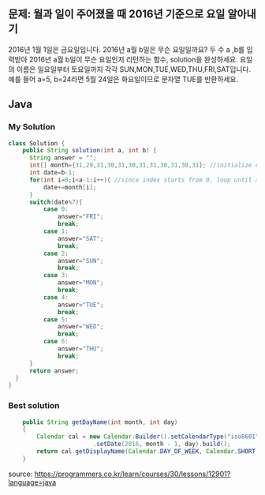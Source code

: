 ## 문제: 월과 일이 주어졌을 때 2016년 기준으로 요일 알아내기

2016년 1월 1일은 금요일입니다. 2016년 a월 b일은 무슨 요일일까요? 두 수 a ,b를 입력받아 2016년 a월 b일이 무슨 요일인지 리턴하는 함수, solution을 완성하세요. 요일의 이름은 일요일부터 토요일까지 각각 SUN,MON,TUE,WED,THU,FRI,SAT입니다.
예를 들어 a=5, b=24라면 5월 24일은 화요일이므로 문자열 TUE를 반환하세요.

## Java

### My Solution
```java
class Solution {
    public String solution(int a, int b) {
      String answer = "";
      int[] month={31,29,31,30,31,30,31,31,30,31,30,31}; //initialize dates of month
      int date=b-1;
      for(int i=0;i<a-1;i++){ //since index starts from 0, loop until a-1
          date+=month[i];
      }
      switch(date%7){
          case 0:
              answer="FRI";
              break;
          case 1:
              answer="SAT";
              break;
          case 2:
              answer="SUN";
              break;
          case 3:
              answer="MON";
              break;
          case 4:
              answer="TUE";
              break;
          case 5:
              answer="WED";
              break;
          case 6:
              answer="THU";
              break;
      }
      return answer;
  }
}
```

### Best solution
```java
    public String getDayName(int month, int day)
    {
        Calendar cal = new Calendar.Builder().setCalendarType("iso8601")
                        .setDate(2016, month - 1, day).build();
        return cal.getDisplayName(Calendar.DAY_OF_WEEK, Calendar.SHORT, new Locale("ko-KR")).toUpperCase();
    }
```

<bold> source: https://programmers.co.kr/learn/courses/30/lessons/12901?language=java </bold>

